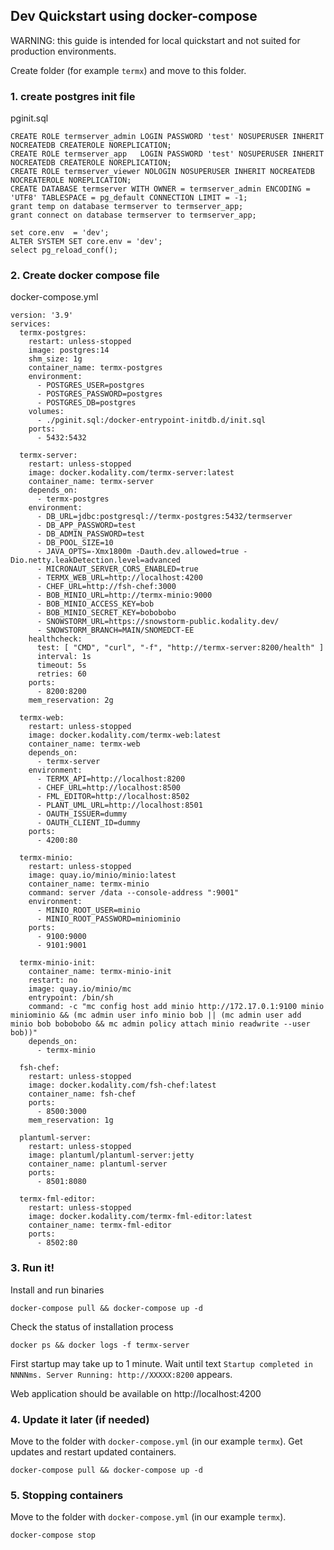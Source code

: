 ## Dev Quickstart using docker-compose
WARNING: this guide is intended for local quickstart and not suited for production environments.

Create folder (for example `termx`) and move to this folder.

### 1. create postgres init file
pginit.sql
```
CREATE ROLE termserver_admin LOGIN PASSWORD 'test' NOSUPERUSER INHERIT NOCREATEDB CREATEROLE NOREPLICATION;
CREATE ROLE termserver_app   LOGIN PASSWORD 'test' NOSUPERUSER INHERIT NOCREATEDB CREATEROLE NOREPLICATION;
CREATE ROLE termserver_viewer NOLOGIN NOSUPERUSER INHERIT NOCREATEDB NOCREATEROLE NOREPLICATION;
CREATE DATABASE termserver WITH OWNER = termserver_admin ENCODING = 'UTF8' TABLESPACE = pg_default CONNECTION LIMIT = -1;
grant temp on database termserver to termserver_app;
grant connect on database termserver to termserver_app;

set core.env  = 'dev';
ALTER SYSTEM SET core.env = 'dev';
select pg_reload_conf();
```

### 2. Create docker compose file
docker-compose.yml
```
version: '3.9'
services:
  termx-postgres:
    restart: unless-stopped
    image: postgres:14
    shm_size: 1g
    container_name: termx-postgres
    environment:
      - POSTGRES_USER=postgres
      - POSTGRES_PASSWORD=postgres
      - POSTGRES_DB=postgres
    volumes:
      - ./pginit.sql:/docker-entrypoint-initdb.d/init.sql
    ports:
      - 5432:5432

  termx-server:
    restart: unless-stopped
    image: docker.kodality.com/termx-server:latest
    container_name: termx-server
    depends_on:
      - termx-postgres
    environment:
      - DB_URL=jdbc:postgresql://termx-postgres:5432/termserver
      - DB_APP_PASSWORD=test
      - DB_ADMIN_PASSWORD=test
      - DB_POOL_SIZE=10
      - JAVA_OPTS=-Xmx1800m -Dauth.dev.allowed=true -Dio.netty.leakDetection.level=advanced
      - MICRONAUT_SERVER_CORS_ENABLED=true
      - TERMX_WEB_URL=http://localhost:4200
      - CHEF_URL=http://fsh-chef:3000
      - BOB_MINIO_URL=http://termx-minio:9000
      - BOB_MINIO_ACCESS_KEY=bob
      - BOB_MINIO_SECRET_KEY=bobobobo
      - SNOWSTORM_URL=https://snowstorm-public.kodality.dev/
      - SNOWSTORM_BRANCH=MAIN/SNOMEDCT-EE
    healthcheck:
      test: [ "CMD", "curl", "-f", "http://termx-server:8200/health" ]
      interval: 1s
      timeout: 5s
      retries: 60
    ports:
      - 8200:8200
    mem_reservation: 2g

  termx-web:
    restart: unless-stopped
    image: docker.kodality.com/termx-web:latest
    container_name: termx-web
    depends_on:
      - termx-server
    environment:
      - TERMX_API=http://localhost:8200
      - CHEF_URL=http://localhost:8500
      - FML_EDITOR=http://localhost:8502
      - PLANT_UML_URL=http://localhost:8501
      - OAUTH_ISSUER=dummy
      - OAUTH_CLIENT_ID=dummy
    ports:
      - 4200:80

  termx-minio:
    restart: unless-stopped
    image: quay.io/minio/minio:latest
    container_name: termx-minio
    command: server /data --console-address ":9001"
    environment:
      - MINIO_ROOT_USER=minio
      - MINIO_ROOT_PASSWORD=miniominio
    ports:
      - 9100:9000
      - 9101:9001

  termx-minio-init:
    container_name: termx-minio-init
    restart: no
    image: quay.io/minio/mc
    entrypoint: /bin/sh
    command: -c "mc config host add minio http://172.17.0.1:9100 minio miniominio && (mc admin user info minio bob || (mc admin user add minio bob bobobobo && mc admin policy attach minio readwrite --user bob))"
    depends_on:
      - termx-minio

  fsh-chef:
    restart: unless-stopped
    image: docker.kodality.com/fsh-chef:latest
    container_name: fsh-chef
    ports:
      - 8500:3000
    mem_reservation: 1g

  plantuml-server:
    restart: unless-stopped
    image: plantuml/plantuml-server:jetty
    container_name: plantuml-server
    ports:
      - 8501:8080

  termx-fml-editor:
    restart: unless-stopped
    image: docker.kodality.com/termx-fml-editor:latest
    container_name: termx-fml-editor
    ports:
      - 8502:80

```

### 3. Run it!


Install and run binaries
```
docker-compose pull && docker-compose up -d
```

Check the status of installation process
```
docker ps && docker logs -f termx-server
```

First startup may take up to 1 minute. Wait until text `Startup completed in NNNNms. Server Running: http://XXXXX:8200` appears. 

Web application should be available on http://localhost:4200

### 4. Update it later (if needed)

Move to the folder with `docker-compose.yml` (in our example `termx`).
Get updates and restart updated containers.

```
docker-compose pull && docker-compose up -d
```

### 5. Stopping containers

Move to the folder with `docker-compose.yml` (in our example `termx`).
```
docker-compose stop
```













